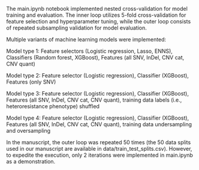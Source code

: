 The main.ipynb notebook implemented nested cross-validation for model training and evaluation.
The inner loop utilizes 5-fold cross-validation for feature selection and hyperparameter tuning, 
while the outer loop consists of repeated subsampling validation for model evaluation.

Multiple variants of machine learning models were implemented:

Model type 1: Feature selectors (Logistic regression, Lasso, ENNS), Classifiers (Random forest, XGBoost), Features (all SNV, InDel, CNV cat, CNV quant)

Model type 2: Feature selector (Logistic regression), Classifier (XGBoost), Features (only SNV)

Model type 3: Feature selector (Logistic regression), Classifier (XGBoost), Features (all SNV, InDel, CNV cat, CNV quant), training data labels (i.e., heteroresistance phenotype) shuffled

Model type 4: Feature selector (Logistic regression), Classifier (XGBoost), Features (all SNV, InDel, CNV cat, CNV quant), training data undersampling and oversampling

In the manuscript, the outer loop was repeated 50 times (the 50 data splits used in our manuscript are available in data/train_test_splits.csv). 
However, to expedite the execution, only 2 iterations were implemented in main.ipynb as a demonstration.
